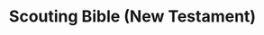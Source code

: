 ---
title: "Scouting Bible (New Testament)"
link: "https://docs.google.com/document/d/1suHLUyOcWQudMYPLoeQoXU4wFiUw0XM1-Kq75oR1U58/edit"
meta_title: ""
description: ""
image: "/images/new-testa.png"
categories: ["Scouting"]
draft: false
---